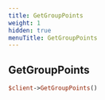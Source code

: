 ```yaml
---
title: GetGroupPoints
weight: 1
hidden: true
menuTitle: GetGroupPoints
---
```

## GetGroupPoints
```perl
$client->GetGroupPoints()
```